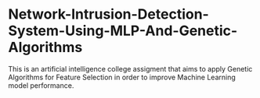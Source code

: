 # Network-Intrusion-Detection-System-Using-MLP-And-Genetic-Algorithms
This is an artificial intelligence college assigment that aims to apply Genetic Algorithms for Feature Selection in order to improve Machine Learning model performance.
